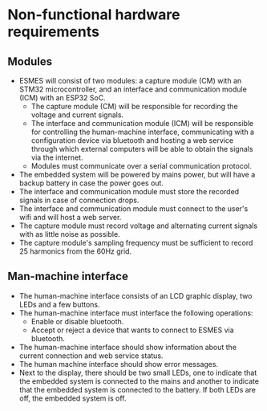 # Non-functional hardware requirements
## Modules
* ESMES will consist of two modules: a capture module (CM) with an STM32 microcontroller, and an interface and communication module (ICM) with an ESP32 SoC.
  * The capture module (CM) will be responsible for recording the voltage and current signals. 
  * The interface and communication module (ICM) will be responsible for controlling the human-machine interface, communicating with a configuration device via bluetooth and hosting a web service through which external computers will be able to obtain the signals via the internet.
  * Modules must communicate over a serial communication protocol.
* The embedded system will be powered by mains power, but will have a backup battery in case the power goes out.
* The interface and communication module must store the recorded signals in case of connection drops.
* The interface and communication module must connect to the user's wifi and will host a web server.
* The capture module must record voltage and alternating current signals with as little noise as possible.
* The capture module's sampling frequency must be sufficient to record 25 harmonics from the 60Hz grid.

## Man-machine interface
* The human-machine interface consists of an LCD graphic display, two LEDs and a few buttons.
* The human-machine interface must interface the following operations:
  * Enable or disable bluetooth.
  * Accept or reject a device that wants to connect to ESMES via bluetooth. 
* The human-machine interface should show information about the current connection and web service status.
* The human machine interface should show error messages.
* Next to the display, there should be two small LEDs, one to indicate that the embedded system is connected to the mains and another to indicate that the embedded system is connected to the battery. If both LEDs are off, the embedded system is off.
